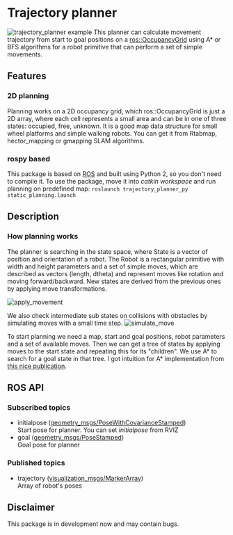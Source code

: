 # Trajectory planner

![trajectory_planner example][6]
This planner can calculate movement trajectory from start to goal positions on a [ros::OccupancyGrid][1] using A* or BFS algorithms for a robot primitive that can perform a set of simple movements.

## Features
### 2D planning
Planning works on a 2D occupancy grid, which 
ros::OccupancyGrid is just a 2D array, where each cell represents a small area and can be in one of three states: occupied, free, unknown.
It is a good map data structure for small wheel platforms and simple walking robots. You can get it from Rtabmap, hector_mapping or gmapping SLAM algorithms.

### rospy based
This package is based on [ROS][2] and built using Python 2, so you don't need to compile it. To use the package, move it into *catkin workspace* and run planning on predefined map: `roslaunch trajectory_planner_py static_planning.launch`

## Description
### How planning works
The planner is searching in the state space, where State is a vector of position and orientation of a robot. The Robot is a rectangular primitive with width and height parameters and a set of simple moves, which are described as vectors (length, dtheta) and represent moves like rotation and moving forward/backward. New states are derived from the previous ones by applying move transformations.

![apply_movement][7]

We also check intermediate sub states on collisions with obstacles by simulating moves with a small time step.
![simulate_move][8]

To start planning we need a map, start and goal positions, robot parameters and a set of available moves. Then we can get a tree of states by applying moves to the start state and repeating this for its "children".
We use A* to search for a goal state in that tree.
I got intuition for A* implementation from [this nice publication][9].
 
## ROS API

### Subscribed topics
* initialpose ([geometry_msgs/PoseWithCovarianceStamped][3])  
Start pose for planner. You can set *initialpose* from RVIZ
* goal ([geometry_msgs/PoseStamped][4])  
Goal pose for planner

### Published topics
* trajectory ([visualization_msgs/MarkerArray][5])  
Array of robot's poses 

## Disclaimer
This package is in development now and may contain bugs.

[1]: http://docs.ros.org/jade/api/nav_msgs/html/msg/OccupancyGrid.html
[2]: http://www.ros.org/
[3]: http://docs.ros.org/kinetic/api/geometry_msgs/html/msg/PoseWithCovarianceStamped.html
[4]: http://docs.ros.org/api/geometry_msgs/html/msg/PoseStamped.html
[5]: http://docs.ros.org/jade/api/visualization_msgs/html/msg/MarkerArray.html
[6]: https://habrastorage.org/web/9af/c3c/da1/9afc3cda194044f2881fb1b942ddead8.png
[7]: https://habrastorage.org/web/8fc/e94/8c1/8fce948c125849f4b2ba01d7dcbbf376.png
[8]: https://habrastorage.org/web/9fd/79a/7ce/9fd79a7cee8e4305bf9f6291e5658be6.png
[9]: http://web.mit.edu/eranki/www/tutorials/search/
